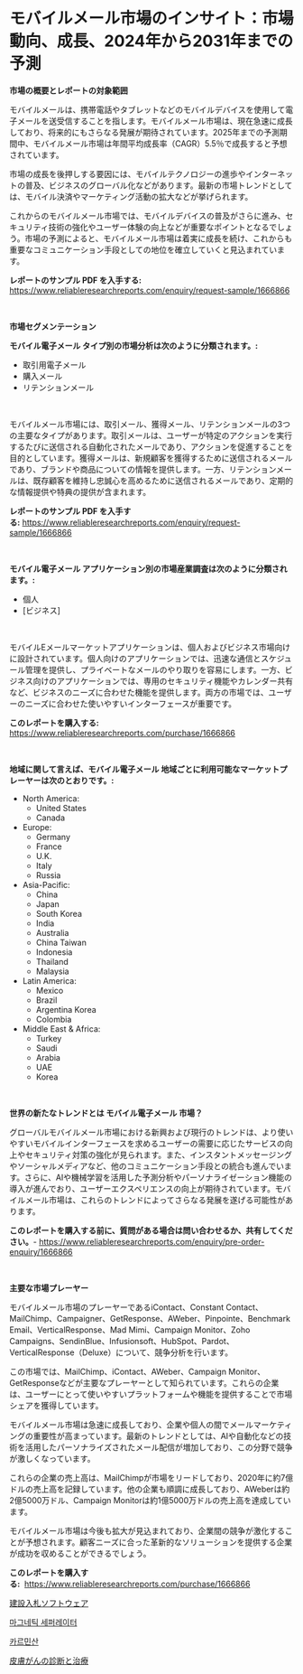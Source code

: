 <p><h1>モバイルメール市場のインサイト：市場動向、成長、2024年から2031年までの予測</h1></p><p><strong>市場の概要とレポートの対象範囲</strong></p>
<p><p>モバイルメールは、携帯電話やタブレットなどのモバイルデバイスを使用して電子メールを送受信することを指します。モバイルメール市場は、現在急速に成長しており、将来的にもさらなる発展が期待されています。2025年までの予測期間中、モバイルメール市場は年間平均成長率（CAGR）5.5％で成長すると予想されています。</p><p>市場の成長を後押しする要因には、モバイルテクノロジーの進歩やインターネットの普及、ビジネスのグローバル化などがあります。最新の市場トレンドとしては、モバイル決済やマーケティング活動の拡大などが挙げられます。</p><p>これからのモバイルメール市場では、モバイルデバイスの普及がさらに進み、セキュリティ技術の強化やユーザー体験の向上などが重要なポイントとなるでしょう。市場の予測によると、モバイルメール市場は着実に成長を続け、これからも重要なコミュニケーション手段としての地位を確立していくと見込まれています。</p></p>
<p><strong>レポートのサンプル PDF を入手する:</strong> <a href="https://www.reliableresearchreports.com/enquiry/request-sample/1666866">https://www.reliableresearchreports.com/enquiry/request-sample/1666866</a></p>
<p>&nbsp;</p>
<p><strong>市場セグメンテーション</strong></p>
<p><strong>モバイル電子メール タイプ別の市場分析は次のように分類されます。:</strong></p>
<p><ul><li>取引用電子メール</li><li>購入メール</li><li>リテンションメール</li></ul></p>
<p>&nbsp;</p>
<p><p>モバイルメール市場には、取引メール、獲得メール、リテンションメールの3つの主要なタイプがあります。取引メールは、ユーザーが特定のアクションを実行するたびに送信される自動化されたメールであり、アクションを促進することを目的としています。獲得メールは、新規顧客を獲得するために送信されるメールであり、ブランドや商品についての情報を提供します。一方、リテンションメールは、既存顧客を維持し忠誠心を高めるために送信されるメールであり、定期的な情報提供や特典の提供が含まれます。</p></p>
<p><strong>レポートのサンプル PDF を入手する:</strong>&nbsp;<a href="https://www.reliableresearchreports.com/enquiry/request-sample/1666866">https://www.reliableresearchreports.com/enquiry/request-sample/1666866</a></p>
<p>&nbsp;</p>
<p><strong> モバイル電子メール アプリケーション別の市場産業調査は次のように分類されます。:</strong></p>
<p><ul><li>個人</li><li>[ビジネス]</li></ul></p>
<p>&nbsp;</p>
<p><p>モバイルEメールマーケットアプリケーションは、個人およびビジネス市場向けに設計されています。個人向けのアプリケーションでは、迅速な通信とスケジュール管理を提供し、プライベートなメールのやり取りを容易にします。一方、ビジネス向けのアプリケーションでは、専用のセキュリティ機能やカレンダー共有など、ビジネスのニーズに合わせた機能を提供します。両方の市場では、ユーザーのニーズに合わせた使いやすいインターフェースが重要です。</p></p>
<p><strong>このレポートを購入する:</strong>&nbsp; <a href="https://www.reliableresearchreports.com/purchase/1666866">https://www.reliableresearchreports.com/purchase/1666866</a></p>
<p>&nbsp;</p>
<p><strong>地域に関して言えば、モバイル電子メール 地域ごとに利用可能なマーケットプレーヤーは次のとおりです。:</strong></p>
<p><ul>
    <li>
        North America:
        <ul>
            <li>United States</li>
            <li>Canada</li>
        </ul>
    </li>
    <li>
        Europe:
        <ul>
            <li>Germany</li>
            <li>France</li>
            <li>U.K.</li>
            <li>Italy</li>
            <li>Russia</li>
        </ul>
    </li>
    <li>
        Asia-Pacific:
        <ul>
            <li>China</li>
            <li>Japan</li>
            <li>South Korea</li>
            <li>India</li>
            <li>Australia</li>
            <li>China Taiwan</li>
            <li>Indonesia</li>
            <li>Thailand</li>
            <li>Malaysia</li>
        </ul>
    </li>
    <li>
        Latin America:
        <ul>
            <li>Mexico</li>
            <li>Brazil</li>
            <li>Argentina Korea</li>
            <li>Colombia</li>
        </ul>
    </li>
    <li>
        Middle East & Africa:
        <ul>
            <li>Turkey</li>
            <li>Saudi</li>
            <li>Arabia</li>
            <li>UAE</li>
            <li>Korea</li>
        </ul>
    </li>
    </ul></p>
<p>&nbsp;</p>
<p><strong>世界の新たなトレンドとは モバイル電子メール 市場？</strong></p>
<p><p>グローバルモバイルメール市場における新興および現行のトレンドは、より使いやすいモバイルインターフェースを求めるユーザーの需要に応じたサービスの向上やセキュリティ対策の強化が見られます。また、インスタントメッセージングやソーシャルメディアなど、他のコミュニケーション手段との統合も進んでいます。さらに、AIや機械学習を活用した予測分析やパーソナライゼーション機能の導入が進んでおり、ユーザーエクスペリエンスの向上が期待されています。モバイルメール市場は、これらのトレンドによってさらなる発展を遂げる可能性があります。</p></p>
<p><strong>このレポートを購入する前に、質問がある場合は問い合わせるか、共有してください。</strong>- <a href="https://www.reliableresearchreports.com/enquiry/pre-order-enquiry/1666866">https://www.reliableresearchreports.com/enquiry/pre-order-enquiry/1666866</a></p>
<p>&nbsp;</p>
<p><strong>主要な市場プレーヤー</strong></p>
<p><p>モバイルメール市場のプレーヤーであるiContact、Constant Contact、MailChimp、Campaigner、GetResponse、AWeber、Pinpointe、Benchmark Email、VerticalResponse、Mad Mimi、Campaign Monitor、Zoho Campaigns、SendinBlue、Infusionsoft、HubSpot、Pardot、VerticalResponse（Deluxe）について、競争分析を行います。</p><p>この市場では、MailChimp、iContact、AWeber、Campaign Monitor、GetResponseなどが主要なプレーヤーとして知られています。これらの企業は、ユーザーにとって使いやすいプラットフォームや機能を提供することで市場シェアを獲得しています。</p><p>モバイルメール市場は急速に成長しており、企業や個人の間でメールマーケティングの重要性が高まっています。最新のトレンドとしては、AIや自動化などの技術を活用したパーソナライズされたメール配信が増加しており、この分野で競争が激しくなっています。</p><p>これらの企業の売上高は、MailChimpが市場をリードしており、2020年に約7億ドルの売上高を記録しています。他の企業も順調に成長しており、AWeberは約2億5000万ドル、Campaign Monitorは約1億5000万ドルの売上高を達成しています。</p><p>モバイルメール市場は今後も拡大が見込まれており、企業間の競争が激化することが予想されます。顧客ニーズに合った革新的なソリューションを提供する企業が成功を収めることができるでしょう。</p></p>
<p><strong>このレポートを購入する:</strong>&nbsp;&nbsp;<a href="https://www.reliableresearchreports.com/purchase/1666866">https://www.reliableresearchreports.com/purchase/1666866</a></p>
<p><p><a href="https://medium.com/@chellamarie1962/%E5%BB%BA%E8%A8%AD%E5%85%A5%E6%9C%AD%E3%82%BD%E3%83%95%E3%83%88%E3%82%A6%E3%82%A7%E3%82%A2%E5%B8%82%E5%A0%B4-%E7%AB%B6%E4%BA%89%E5%88%86%E6%9E%90-%E5%B8%82%E5%A0%B4%E5%8B%95%E5%90%91-2031%E5%B9%B4%E3%81%BE%E3%81%A7%E3%81%AE%E4%BA%88%E6%B8%AC-cb7dcf9a2962">建設入札ソフトウェア</a></p><p><a href="https://medium.com/@georgebesoiu20221/%EC%9E%90%EC%84%9D-%EB%B6%84%EB%A6%AC%EA%B8%B0-%EC%8B%9C%EC%9E%A5-%EC%A1%B0%EC%82%AC-%EB%B3%B4%EA%B3%A0%EC%84%9C-%EA%B7%B8-%EC%97%AD%EC%82%AC-%EB%B0%8F-2024%EB%85%84%EB%B6%80%ED%84%B0-2031%EB%85%84%EA%B9%8C%EC%A7%80%EC%9D%98-%EC%98%88%EC%B8%A1-0cc3ac43db10">마그네틱 세퍼레이터</a></p><p><a href="https://medium.com/@isariontaru/%EC%B9%B4%EB%A5%B4%EB%AF%B8%EB%8B%89-%EC%82%B0-%EC%8B%9C%EC%9E%A5-%EB%B6%84%EC%84%9D-cagr-%EC%8B%9C%EC%9E%A5-%EC%84%B8%EB%B6%84%ED%99%94-%EB%B0%8F-%EA%B8%80%EB%A1%9C%EB%B2%8C-%EC%82%B0%EC%97%85-%EA%B0%9C%EC%9A%94-251951c9881a">카르민산</a></p><p><a href="https://medium.com/@johndory19/%E7%9A%AE%E8%86%9A%E7%99%8C%E8%A8%BA%E6%96%AD%E3%81%8A%E3%82%88%E3%81%B3%E6%B2%BB%E7%99%82%E5%B8%82%E5%A0%B4-%E3%82%BF%E3%82%A4%E3%83%97-%E3%82%A2%E3%83%97%E3%83%AA%E3%82%B1%E3%83%BC%E3%82%B7%E3%83%A7%E3%83%B3-%E5%9C%B0%E7%90%86%E3%81%AB%E3%82%88%E3%82%8B%E5%8C%85%E6%8B%AC%E7%9A%84%E8%A9%95%E4%BE%A1-193bb9dde005">皮膚がんの診断と治療</a></p></p>